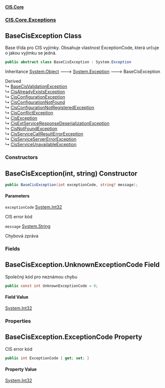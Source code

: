 #### [CIS.Core](index.md 'index')
### [CIS.Core.Exceptions](CIS.Core.Exceptions.md 'CIS.Core.Exceptions')

## BaseCisException Class

Base třída pro CIS vyjímky. Obsahuje vlastnost ExceptionCode, která určuje o jakou vyjímku se jedná.

```csharp
public abstract class BaseCisException : System.Exception
```

Inheritance [System.Object](https://docs.microsoft.com/en-us/dotnet/api/System.Object 'System.Object') &#129106; [System.Exception](https://docs.microsoft.com/en-us/dotnet/api/System.Exception 'System.Exception') &#129106; BaseCisException

Derived  
&#8627; [BaseCisValidationException](CIS.Core.Exceptions.BaseCisValidationException.md 'CIS.Core.Exceptions.BaseCisValidationException')  
&#8627; [CisAlreadyExistsException](CIS.Core.Exceptions.CisAlreadyExistsException.md 'CIS.Core.Exceptions.CisAlreadyExistsException')  
&#8627; [CisConfigurationException](CIS.Core.Exceptions.CisConfigurationException.md 'CIS.Core.Exceptions.CisConfigurationException')  
&#8627; [CisConfigurationNotFound](CIS.Core.Exceptions.CisConfigurationNotFound.md 'CIS.Core.Exceptions.CisConfigurationNotFound')  
&#8627; [CisConfigurationNotRegisteredException](CIS.Core.Exceptions.CisConfigurationNotRegisteredException.md 'CIS.Core.Exceptions.CisConfigurationNotRegisteredException')  
&#8627; [CisConflictException](CIS.Core.Exceptions.CisConflictException.md 'CIS.Core.Exceptions.CisConflictException')  
&#8627; [CisException](CIS.Core.Exceptions.CisException.md 'CIS.Core.Exceptions.CisException')  
&#8627; [CisExtServiceResponseDeserializationException](CIS.Core.Exceptions.CisExtServiceResponseDeserializationException.md 'CIS.Core.Exceptions.CisExtServiceResponseDeserializationException')  
&#8627; [CisNotFoundException](CIS.Core.Exceptions.CisNotFoundException.md 'CIS.Core.Exceptions.CisNotFoundException')  
&#8627; [CisServiceCallResultErrorException](CIS.Core.Exceptions.CisServiceCallResultErrorException.md 'CIS.Core.Exceptions.CisServiceCallResultErrorException')  
&#8627; [CisServiceServerErrorException](CIS.Core.Exceptions.CisServiceServerErrorException.md 'CIS.Core.Exceptions.CisServiceServerErrorException')  
&#8627; [CisServiceUnavailableException](CIS.Core.Exceptions.CisServiceUnavailableException.md 'CIS.Core.Exceptions.CisServiceUnavailableException')
### Constructors

<a name='CIS.Core.Exceptions.BaseCisException.BaseCisException(int,string)'></a>

## BaseCisException(int, string) Constructor

```csharp
public BaseCisException(int exceptionCode, string? message);
```
#### Parameters

<a name='CIS.Core.Exceptions.BaseCisException.BaseCisException(int,string).exceptionCode'></a>

`exceptionCode` [System.Int32](https://docs.microsoft.com/en-us/dotnet/api/System.Int32 'System.Int32')

CIS error kód

<a name='CIS.Core.Exceptions.BaseCisException.BaseCisException(int,string).message'></a>

`message` [System.String](https://docs.microsoft.com/en-us/dotnet/api/System.String 'System.String')

Chybová zpráva
### Fields

<a name='CIS.Core.Exceptions.BaseCisException.UnknownExceptionCode'></a>

## BaseCisException.UnknownExceptionCode Field

Společný kód pro neznámou chybu

```csharp
public const int UnknownExceptionCode = 0;
```

#### Field Value
[System.Int32](https://docs.microsoft.com/en-us/dotnet/api/System.Int32 'System.Int32')
### Properties

<a name='CIS.Core.Exceptions.BaseCisException.ExceptionCode'></a>

## BaseCisException.ExceptionCode Property

CIS error kód

```csharp
public int ExceptionCode { get; set; }
```

#### Property Value
[System.Int32](https://docs.microsoft.com/en-us/dotnet/api/System.Int32 'System.Int32')